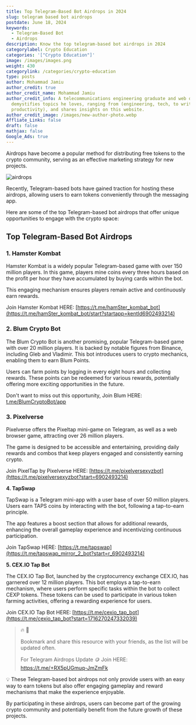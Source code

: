 ```yaml
---
title: Top Telegram-Based Bot Airdrops in 2024
slug: telegram based bot airdrops
postdate: June 18, 2024
keywords:
  - Telegram-Based Bot
  - Airdrops
description: Know the top telegram-based bot airdrops in 2024
categorylabel: Crypto Education
categories: '["Crypto Education"]'
image: /images/images.png
weight: 430
categorylink: /categories/crypto-education
type: posts
author: Mohammad Jamiu
author_credit: true
author_credit_name: Mohammad Jamiu
author_credit_info: A telecommunications engineering graduate and web developer,
  demystifies topics he loves, ranging from (engineering, tech, to writing and
  productivity), and shares insights on this website.
author_credit_image: /images/new-author-photo.webp
Affliate_Links: false
draft: false
mathjax: false
Google_Ads: true
---
```

Airdrops have become a popular method for distributing free tokens to the crypto community, serving as an effective marketing strategy for new projects. 

![airdrops](/images/images.png "airdrops")

Recently, Telegram-based bots have gained traction for hosting these airdrops, allowing users to earn tokens conveniently through the messaging app. 

Here are some of the top Telegram-based bot airdrops that offer unique opportunities to engage with the crypto space:

## Top Telegram-Based Bot Airdrops

### **1. Hamster Kombat**

Hamster Kombat is a widely popular Telegram-based game with over 150 million players. In this game, players mine coins every three hours based on the profit per hour they have accumulated by buying cards within the bot. 

This engaging mechanism ensures players remain active and continuously earn rewards.

Join Hamster Kombat HERE: [https://t.me/hamSter_kombat_bot](https://t.me/hamSter_kombat_bot/start?startapp=kentId6902493214)

### **2. Blum Crypto Bot**

The Blum Crypto Bot is another promising, popular Telegram-based game with over 20 million players. It is backed by notable figures from Binance, including Gleb and Vladimir. This bot introduces users to crypto mechanics, enabling them to earn Blum Points.

Users can farm points by logging in every eight hours and collecting rewards. These points can be redeemed for various rewards, potentially offering more exciting opportunities in the future.

Don't want to miss out this opportunity, Join Blum HERE: [t.me/BlumCryptoBot/app](t.me/BlumCryptoBot/app?startapp=ref_jbfIspq12D)

### **3. Pixelverse**

Pixelverse offers the Pixeltap mini-game on Telegram, as well as a web browser game, attracting over 26 million players. 

The game is designed to be accessible and entertaining, providing daily rewards and combos that keep players engaged and consistently earning crypto.

Join PixelTap by Pixelverse HERE: [https://t.me/pixelversexyzbot](https://t.me/pixelversexyzbot?start=6902493214)

**4. TapSwap** 

TapSwap is a Telegram mini-app with a user base of over 50 million players. Users earn TAPS coins by interacting with the bot, following a tap-to-earn principle. 

The app features a boost section that allows for additional rewards, enhancing the overall gameplay experience and incentivizing continuous participation.

Join TapSwap HERE: [https://t.me/tapswap](https://t.me/tapswap_mirror_2_bot?start=r_6902493214)

**5. CEX.IO Tap Bot** 

The CEX.IO Tap Bot, launched by the cryptocurrency exchange CEX.IO, has garnered over 12 million players. This bot employs a tap-to-earn mechanism, where users perform specific tasks within the bot to collect CEXP tokens. These tokens can be used to participate in various token farming activities, offering a rewarding experience for users.

Join CEX.IO Tap Bot HERE: [https://t.me/cexio_tap_bot](https://t.me/cexio_tap_bot?start=1716270247332039)

> :fire: :rocket:
>
> Bookmark and share this resource with your friends, as the list will be updated often.
>
> For Telegram Airdrops Update :coin: Join HERE: <https://t.me/+RX5pUGmuq-JmZmFk>

:bulb: These Telegram-based bot airdrops not only provide users with an easy way to earn tokens but also offer engaging gameplay and reward mechanisms that make the experience enjoyable. 

By participating in these airdrops, users can become part of the growing crypto community and potentially benefit from the future growth of these projects.